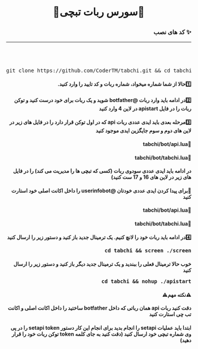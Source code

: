 <h1><p align="center"><stronge>🌟سورس ربات تبچی🌟</stronge>

<h3 align="right"> <strong> کد های نصب</strong> ✨
<hr>
<br></h4>
<h6 dir="rtl"></h6>
<pre>
<span>git clone https://github.com/CoderTM/tabchi.git && cd tabchi && chmod +x install && chmod 777 screen && chmod +x start && ./install && ./start</span>
</pre>
<h4 dir="rtl"> 1️⃣حالا از شما شماره میخواد، شماره ربات و کد تایید را وارد کنید.
<h4 dir="rtl"> 2️⃣در ادامه باید وارد ربات @botfather شوید و یک ربات برای خود درست کنید و توکن ربات را در فایل apistart در لاین 4 وارد کنید
<h4 dir="rtl"> 3️⃣مرحله بعدی باید ایدی عددی ربات api که در اول توکن قرار دارد را در فایل های زیر در لاین های دوم و سوم جایگزین ایدی موجود کنید

<h4 dir="rtl"> 🔹tabchi/bot/api.lua

<h4 dir="rtl"> 🔹tabchi/bot/tabchi.lua
<h4 dir="rtl">در ادامه باید ایدی عددی سودوی ربات (کسی که تبچی ها را مدیریت می کند) را در فایل های زیر در لاین های 16 و 17 ست کنید)

<h4 dir="rtl"> 🔹برای پیدا کردن ایدی عددی خودتان @userinfobot را داخل اکانت اصلی خود استارت کنید

<h4 dir="rtl"> 🔹tabchi/bot/api.lua

<h4 dir="rtl"> 🔹tabchi/bot/tabchi.lua           
<h4 dir="rtl"> 4️⃣در ادامه باید ربات خود را لانچ کنیم. یک ترمینال جدید باز کنید و دستور زیر را ارسال کنید
<pre>
<span>cd tabchi && screen ./screen</span>
</pre>
<h4 dir="rtl"> خوب حالا ترمینال فعلی را ببندید و یک ترمینال جدید دیگر باز کنید و دستور زیر را ارسال کنید
<pre>
<span>cd tabchi && nohup ./apistart</span>
</pre>
<h4 dir="rtl"> ⚠️نکته مهم⚠️
<h4 dir="rtl"> دقت کنید ربات api همان رباتی که داخل botfather ساختید را داخل اکانت اصلی و اکانت تب چی استارت کنید
<h4 dir="rtl">ابتدا باید عملیات setapi را انجام بدید برای انجام این کار دستور setapi token را در پی وی شماره تبچی خود ارسال کنید (دقت کنید به جای کلمه token توکن ربات خود را قرار دهید)

